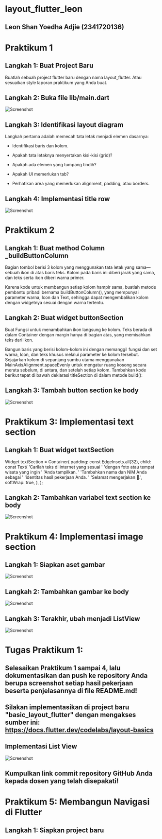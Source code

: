 # layout_flutter_leon

## Leon Shan Yoedha Adjie (2341720136)

# Praktikum 1
## Langkah 1: Buat Project Baru

Buatlah sebuah project flutter baru dengan nama layout_flutter. Atau sesuaikan style laporan praktikum yang Anda buat.

## Langkah 2: Buka file lib/main.dart

![Screenshot](images/p1l2.png)

## Langkah 3: Identifikasi layout diagram
Langkah pertama adalah memecah tata letak menjadi elemen dasarnya:

- Identifikasi baris dan kolom.

- Apakah tata letaknya menyertakan kisi-kisi (grid)?

- Apakah ada elemen yang tumpang tindih?

- Apakah UI memerlukan tab?

- Perhatikan area yang memerlukan alignment, padding, atau borders.

## Langkah 4: Implementasi title row

![Screenshot](images/p1l3.png)

# Praktikum 2
## Langkah 1: Buat method Column _buildButtonColumn
Bagian tombol berisi 3 kolom yang menggunakan tata letak yang sama—sebuah ikon di atas baris teks. Kolom pada baris ini diberi jarak yang sama, dan teks serta ikon diberi warna primer.

Karena kode untuk membangun setiap kolom hampir sama, buatlah metode pembantu pribadi bernama buildButtonColumn(), yang mempunyai parameter warna, Icon dan Text, sehingga dapat mengembalikan kolom dengan widgetnya sesuai dengan warna tertentu.

## Langkah 2: Buat widget buttonSection
Buat Fungsi untuk menambahkan ikon langsung ke kolom. Teks berada di dalam Container dengan margin hanya di bagian atas, yang memisahkan teks dari ikon.

Bangun baris yang berisi kolom-kolom ini dengan memanggil fungsi dan set warna, Icon, dan teks khusus melalui parameter ke kolom tersebut. Sejajarkan kolom di sepanjang sumbu utama menggunakan MainAxisAlignment.spaceEvenly untuk mengatur ruang kosong secara merata sebelum, di antara, dan setelah setiap kolom. Tambahkan kode berikut tepat di bawah deklarasi titleSection di dalam metode build():

## Langkah 3: Tambah button section ke body

![Screenshot](images/p2l3.png)

# Praktikum 3: Implementasi text section
## Langkah 1: Buat widget textSection
Widget textSection = Container(
  padding: const EdgeInsets.all(32),
  child: const Text(
    'Carilah teks di internet yang sesuai '
    'dengan foto atau tempat wisata yang ingin '
    'Anda tampilkan. '
    'Tambahkan nama dan NIM Anda sebagai '
    'identitas hasil pekerjaan Anda. '
    'Selamat mengerjakan 🙂.',
    softWrap: true,
  ),
);

## Langkah 2: Tambahkan variabel text section ke body

![Screenshot](images/p3l2.png)

# Praktikum 4: Implementasi image section

## Langkah 1: Siapkan aset gambar

![Screenshot](images/p4l1.png)

## Langkah 2: Tambahkan gambar ke body

![Screenshot](images/p4l2.png)

## Langkah 3: Terakhir, ubah menjadi ListView

![Screenshot](images/p4l3.png)

# Tugas Praktikum 1:
## Selesaikan Praktikum 1 sampai 4, lalu dokumentasikan dan push ke repository Anda berupa screenshot setiap hasil pekerjaan beserta penjelasannya di file README.md!

## Silakan implementasikan di project baru "basic_layout_flutter" dengan mengakses sumber ini: https://docs.flutter.dev/codelabs/layout-basics

## Implementasi List View
![Screenshot](images/t1s2.png)

## Kumpulkan link commit repository GitHub Anda kepada dosen yang telah disepakati!

# Praktikum 5: Membangun Navigasi di Flutter

## Langkah 1: Siapkan project baru
